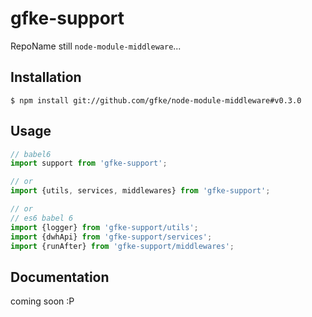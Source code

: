 # gfke-support

RepoName still ``` node-module-middleware ```...

## Installation

```Shell
$ npm install git://github.com/gfke/node-module-middleware#v0.3.0
```

## Usage

```JavaScript
// babel6
import support from 'gfke-support';

// or
import {utils, services, middlewares} from 'gfke-support';

// or
// es6 babel 6
import {logger} from 'gfke-support/utils';
import {dwhApi} from 'gfke-support/services';
import {runAfter} from 'gfke-support/middlewares';
```

## Documentation

coming soon :P
